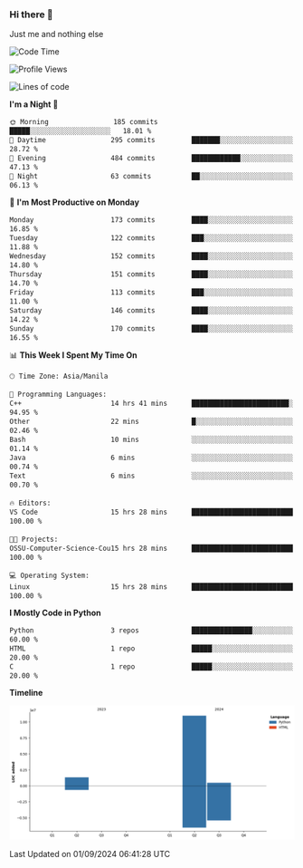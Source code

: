 ### Hi there 👋

Just me and nothing else


<!--START_SECTION:waka-->
![Code Time](http://img.shields.io/badge/Code%20Time-631%20hrs%207%20mins-blue)

![Profile Views](http://img.shields.io/badge/Profile%20Views-0-blue)

![Lines of code](https://img.shields.io/badge/From%20Hello%20World%20I%27ve%20Written-12.7%20million%20lines%20of%20code-blue)

**I'm a Night 🦉** 

```text
🌞 Morning                185 commits         █████░░░░░░░░░░░░░░░░░░░░   18.01 % 
🌆 Daytime                295 commits         ███████░░░░░░░░░░░░░░░░░░   28.72 % 
🌃 Evening                484 commits         ████████████░░░░░░░░░░░░░   47.13 % 
🌙 Night                  63 commits          ██░░░░░░░░░░░░░░░░░░░░░░░   06.13 % 
```
📅 **I'm Most Productive on Monday** 

```text
Monday                   173 commits         ████░░░░░░░░░░░░░░░░░░░░░   16.85 % 
Tuesday                  122 commits         ███░░░░░░░░░░░░░░░░░░░░░░   11.88 % 
Wednesday                152 commits         ████░░░░░░░░░░░░░░░░░░░░░   14.80 % 
Thursday                 151 commits         ████░░░░░░░░░░░░░░░░░░░░░   14.70 % 
Friday                   113 commits         ███░░░░░░░░░░░░░░░░░░░░░░   11.00 % 
Saturday                 146 commits         ████░░░░░░░░░░░░░░░░░░░░░   14.22 % 
Sunday                   170 commits         ████░░░░░░░░░░░░░░░░░░░░░   16.55 % 
```


📊 **This Week I Spent My Time On** 

```text
🕑︎ Time Zone: Asia/Manila

💬 Programming Languages: 
C++                      14 hrs 41 mins      ████████████████████████░   94.95 % 
Other                    22 mins             █░░░░░░░░░░░░░░░░░░░░░░░░   02.46 % 
Bash                     10 mins             ░░░░░░░░░░░░░░░░░░░░░░░░░   01.14 % 
Java                     6 mins              ░░░░░░░░░░░░░░░░░░░░░░░░░   00.74 % 
Text                     6 mins              ░░░░░░░░░░░░░░░░░░░░░░░░░   00.70 % 

🔥 Editors: 
VS Code                  15 hrs 28 mins      █████████████████████████   100.00 % 

🐱‍💻 Projects: 
OSSU-Computer-Science-Cou15 hrs 28 mins      █████████████████████████   100.00 % 

💻 Operating System: 
Linux                    15 hrs 28 mins      █████████████████████████   100.00 % 
```

**I Mostly Code in Python** 

```text
Python                   3 repos             ███████████████░░░░░░░░░░   60.00 % 
HTML                     1 repo              █████░░░░░░░░░░░░░░░░░░░░   20.00 % 
C                        1 repo              █████░░░░░░░░░░░░░░░░░░░░   20.00 % 
```



**Timeline**

![Lines of Code chart](https://raw.githubusercontent.com/brutist/brutist/main/assets/bar_graph.png)


 Last Updated on 01/09/2024 06:41:28 UTC
<!--END_SECTION:waka-->
